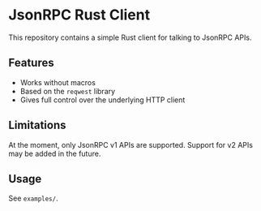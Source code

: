 # JsonRPC Rust Client

This repository contains a simple Rust client for talking to JsonRPC APIs.

## Features

- Works without macros
- Based on the `reqwest` library
- Gives full control over the underlying HTTP client

## Limitations

At the moment, only JsonRPC v1 APIs are supported. Support for v2 APIs may be added in the future.

## Usage

See `examples/`.
